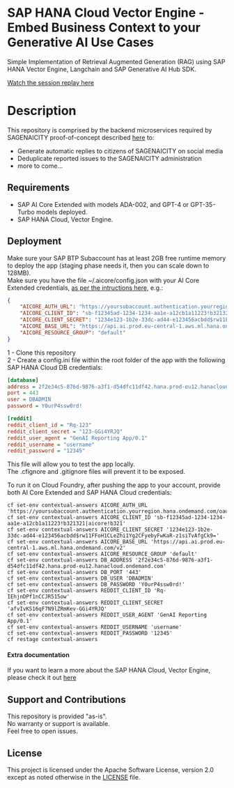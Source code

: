 # SAP HANA Cloud Vector Engine - Embed Business Context to your Generative AI Use Cases
Simple Implementation of Retrieval Augmented Generation (RAG) using SAP HANA Vector Engine, Langchain and SAP Generative AI Hub SDK.

[Watch the session replay here](https://partneredge.sap.com/en/library/education/psd/2024/mar/e_oe_te_w_PSD_WEB_00005630.html)

# Description
This repository is comprised by the backend microservices required by SAGENAICITY proof-of-concept described [here](https://partneredge.sap.com/en/library/education/psd/2024/jan/e_oe_te_w_PSD_WEB_00004648.html?source=PartnerEdge-PNL-Image-Educate%2FEnable-Global-Artificial_Intelligence-SAPPartnerEdge&campaigncode=CRM-YA23-SMS-1941768&sprinklrid=12465424311) to:
* Generate automatic replies to citizens of SAGENAICITY on social media
* Deduplicate reported issues to the SAGENAICITY administration
* more to come...

## Requirements
* SAP AI Core Extended with models ADA-002, and GPT-4 or GPT-35-Turbo models deployed.
* SAP HANA Cloud, Vector Engine.

## Deployment
Make sure your SAP BTP Subaccount has at least 2GB free runtime memory to deploy the app (staging phase needs it, then you can scale down to 128MB).  
Make sure you have the file ~/.aicore/config.json with your AI Core Extended credentials, [as per the intructions here](https://pypi.org/project/generative-ai-hub-sdk/), e.g.:

```config.json
{
    "AICORE_AUTH_URL": "https://yoursubaccount.authentication.yourregion.hana.ondemand.com/oauth/token",
    "AICORE_CLIENT_ID": "sb-f12345ad-1234-1234-aa1e-a12cb1a11223!b321321|aicore!b321",
    "AICORE_CLIENT_SECRET": "1234e123-1b2e-33dc-ad44-e123456acbdd$rw11FFoH1CLeZhi1Yg2CFyebyFwKaR-z1siTvAfgCk9=",
    "AICORE_BASE_URL": "https://api.ai.prod.eu-central-1.aws.ml.hana.ondemand.com/v2",
    "AICORE_RESOURCE_GROUP": "default"
}
```

1 - Clone this repository  
2 - Create a config.ini file within the root folder of the app with the following SAP HANA Cloud DB credentials:  

```config.ini
[database]
address = 2f2e34c5-876d-9876-a3f1-d54dfc11df42.hana.prod-eu12.hanacloud.ondemand.com
port = 443
user = DBADMIN
password = Y0urP4ssw0rd!

[reddit]
reddit_client_id = "Rq-123"
reddit_client_secret = "123-GGi4YRJQ"
reddit_user_agent = "GenAI Reporting App/0.1"
reddit_username = "username"
reddit_password = "12345"
```
This file will allow you to test the app locally.  
The .cfignore and .gitignore files will prevent it to be exposed.  
  
To run it on Cloud Foundry, after pushing the app to your account, provide both AI Core Extended and SAP HANA Cloud credentials:  
```command
cf set-env contextual-answers AICORE_AUTH_URL 'https://yoursubaccount.authentication.yourregion.hana.ondemand.com/oauth/token'
cf set-env contextual-answers AICORE_CLIENT_ID 'sb-f12345ad-1234-1234-aa1e-a12cb1a11223!b321321|aicore!b321'
cf set-env contextual-answers AICORE_CLIENT_SECRET '1234e123-1b2e-33dc-ad44-e123456acbdd$rw11FFoH1CLeZhi1Yg2CFyebyFwKaR-z1siTvAfgCk9='
cf set-env contextual-answers AICORE_BASE_URL 'https://api.ai.prod.eu-central-1.aws.ml.hana.ondemand.com/v2'
cf set-env contextual-answers AICORE_RESOURCE_GROUP 'default'
cf set-env contextual-answers DB_ADDRESS '2f2e34c5-876d-9876-a3f1-d54dfc11df42.hana.prod-eu12.hanacloud.ondemand.com'
cf set-env contextual-answers DB_PORT '443'
cf set-env contextual-answers DB_USER 'DBADMIN'
cf set-env contextual-answers DB_PASSWORD 'Y0urP4ssw0rd!'
cf set-env contextual-answers REDDIT_CLIENT_ID 'Rq-IEhjnDPf1nCCJR515ow'
cf set-env contextual-answers REDDIT_CLIENT_SECRET 'afvIvKS16qF7N9lZRmKev-GGi4YRJQ'
cf set-env contextual-answers REDDIT_USER_AGENT 'GenAI Reporting App/0.1'
cf set-env contextual-answers REDDIT_USERNAME 'username'
cf set-env contextual-answers REDDIT_PASSWORD '12345'
cf restage contextual-answers
```

#### Extra documentation
If you want to learn a more about the SAP HANA Cloud, Vector Engine, please check it out [here](https://)

## Support and Contributions
This repository is provided "as-is".  
No warranty or support is available.  
Feel free to open issues.

## License
This project is licensed under the Apache Software License, version 2.0 except as noted otherwise in the [LICENSE](LICENSES/Apache-2.0.txt) file.
